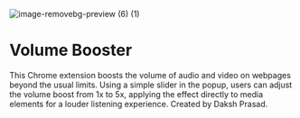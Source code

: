 ![image-removebg-preview (6) (1)](https://github.com/user-attachments/assets/0ecf7ca4-6ffb-46cb-a0da-27377feab717)

# Volume Booster
This Chrome extension boosts the volume of audio and video on webpages beyond the usual limits. Using a simple slider in the popup, users can adjust the volume boost from 1x to 5x, applying the effect directly to media elements for a louder listening experience. Created by Daksh Prasad.
